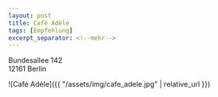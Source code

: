 ```yaml
---
layout: post
title: Café Adèle
tags: [Empfehlung]
excerpt_separator: <!--mehr-->
---
```


Bundesallee 142  
12161 Berlin

![Café Adèle]({{ "/assets/img/cafe_adele.jpg" | relative_url }})
